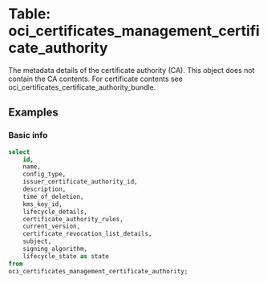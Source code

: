 # Table: oci_certificates_management_certificate_authority

The metadata details of the certificate authority (CA). This object does not contain the CA contents. For certificate contents see oci_certificates_certificate_authority_bundle.

## Examples

### Basic info

```sql
select
    id,
    name,
    config_type,
    issuer_certificate_authority_id,
    description,
    time_of_deletion,
    kms_key_id,
    lifecycle_details,
    certificate_authority_rules,
    current_version,
    certificate_revocation_list_details,
    subject,
    signing_algorithm,
    lifecycle_state as state
from
oci_certificates_management_certificate_authority;
```